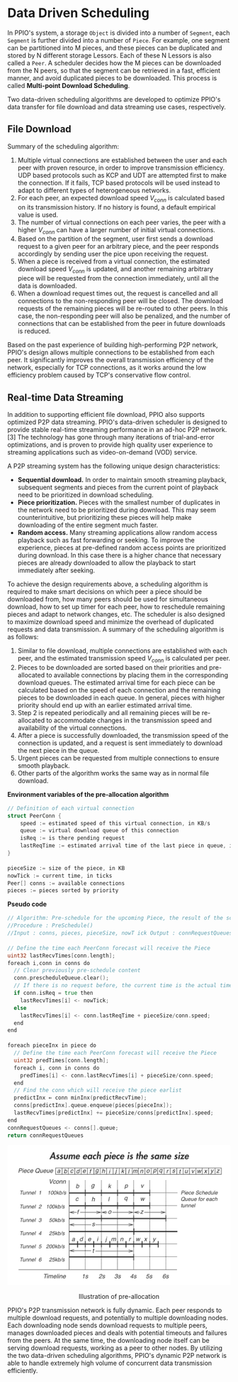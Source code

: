 # Data Driven Scheduling
In PPIO's system, a storage `Object` is divided into a number of `Segment`, each `Segment` is further divided into a number of `Piece`. For example, one segment can be partitioned into M pieces, and these pieces can be duplicated and stored by N different storage Lessors. Each of these N Lessors is also called a `Peer`. A scheduler decides how the M pieces can be downloaded from the N peers, so that the segment can be retrieved in a fast, efficient manner, and avoid duplicated pieces to be downloaded. This process is called **Multi-point Download Scheduling**.

Two data-driven scheduling algorithms are developed to optimize PPIO's data transfer for file download and data streaming use cases, respectively.

## File Download

Summary of the scheduling algorithm:

1. Multiple virtual connections are established between the user and each peer with proven resource, in order to improve transmission efficiency. UDP based protocols such as KCP and UDT are attempted first to make the connection. If it fails, TCP based protocols will be used instead to adapt to different types of heterogeneous networks.
2. For each peer, an expected download speed $V_{conn}$ is calculated based on its transmission history. If no history is found, a default empirical value is used.
3. The number of virtual connections on each peer varies, the peer with a higher $V_{conn}$ can have a larger number of initial virtual connections.
4. Based on the partition of the segment, user first sends a download request to a given peer for an arbitrary piece, and the peer responds accordingly by sending user the pice upon receiving the request.
5. When a piece is received from a virtual connection, the estimated download speed $V_{conn}$ is updated, and another remaining arbitrary piece will be requested from the connection immediately, until all the data is downloaded.
6. When a download request times out, the request is cancelled and all connections to the non-responding peer will be closed. The download requests of the remaining pieces will be re-routed to other peers. In this case, the non-responding peer will also be penalized, and the number of connections that can be established from the peer in future downloads is reduced.

Based on the past experience of building high-performing P2P network, PPIO's design allows multiple connections to be established from each peer. It significantly improves the overall transmission efficiency of the network, especially for TCP connections, as it works around the low efficiency problem caused by TCP's conservative flow control.

## Real-time Data Streaming

In addition to supporting efficient file download, PPIO also supports optimized P2P data streaming. PPIO's data-driven scheduler is designed to provide stable real-time streaming performance in an ad-hoc P2P network.[3] The technology has gone through many iterations of trial-and-error optimizations, and is proven to provide high quality user experience to streaming applications such as video-on-demand (VOD) service.

A P2P streaming system has the following unique design characteristics:

- **Sequential download.** In order to maintain smooth streaming playback, subsequent segments and pieces from the current point of playback need to be prioritized in download scheduling.
- **Piece prioritization.** Pieces with the smallest number of duplicates in the network need to be prioritized during download. This may seem counterintuitive, but prioritizing these pieces will help make downloading of the entire segment much faster.
- **Random access.** Many streaming applications allow random access playback such as fast forwarding or seeking. To improve the experience, pieces at pre-defined random access points are prioritized during download. In this case there is a higher chance that necessary pieces are already downloaded to allow the playback to start immediately after seeking.

To achieve the design requirements above, a scheduling algorithm is required to make smart decisions on which peer a piece should be downloaded from, how many peers should be used for simultaneous download, how to set up timer for each peer, how to reschedule remaining pieces and adapt to network changes, etc. The scheduler is also designed to maximize download speed and minimize the overhead of duplicated requests and data transmission. A summary of the scheduling algorithm is as follows:

1. Similar to file download, multiple connections are established with each peer, and the estimated transmission speed $V_{conn}$ is calculated per peer.
2. Pieces to be downloaded are sorted based on their priorities and pre-allocated to available connections by placing them in the corresponding download queues. The estimated arrival time for each piece can be calculated based on the speed of each connection and the remaining pieces to be downloaded in each queue. In general, pieces with higher priority should end up with an earlier estimated arrival time.
3. Step 2 is repeated periodically and all remaining pieces will be re-allocated to accommodate changes in the transmission speed and availability of the virtual connections.
4. After a piece is successfully downloaded, the transmission speed of the connection is updated, and a request is sent immediately to download the next piece in the queue.
5. Urgent pieces can be requested from multiple connections to ensure smooth playback.
6. Other parts of the algorithm works the same way as in normal file download.

**Environment variables of the pre-allocation algorithm**
``` go
// Definition of each virtual connection
struct PeerConn {
    speed := estimated speed of this virtual connection, in KB/s
    queue := virtual download queue of this connection
    isReq := is there pending request  
    lastReqTime := estimated arrival time of the last piece in queue, in ticks
}

pieceSize := size of the piece, in KB
nowTick := current time, in ticks
Peer[] conns := available connections
pieces := pieces sorted by priority
```
**Pseudo code**
``` go
// Algorithm: Pre-schedule for the upcoming Piece, the result of the scheduling exists in the download queue of each tunnel.
//Procedure : PreSchedule()
//Input : conns, pieces, pieceSize, nowT ick Output : connRequestQueues

// Define the time each PeerConn forecast will receive the Piece
uint32 lastRecvTimes[conn.length];
foreach i,conn in conns do
  // Clear previously pre-schedule content
  conn.prescheduleQueue.clear();
  // If there is no request before, the current time is the actual time
  if conn.isReq = true then
    lastRecvTimes[i] <- nowTick;
  else
    lastRecvTimes[i] <- conn.lastReqTime + pieceSize/conn.speed;
  end
end

foreach pieceInx in piece do
  // Define the time each PeerConn forecast will receive the Piece
  uint32 predTimes[conn.length];
  foreach i, conn in conns do
    predTimes[i] <- conn.lastRecvTimes[i] + pieceSize/conn.speed;
  end
  // Find the conn which will receive the piece earlist
  predictInx ← conn minInx(predictRecvTime);
  conns[predictInx].queue.enqueue(pieces[pieceInx]);
  lastRecvTimes[predictInx] += pieceSize/conns[predictInx].speed;
end
connRequestQueues <- conns[].queue;
return connRequestQueues
```
![Illustration of pre-allocation](../Images/pre-schedule.png)
<p style="font-size:14px; text-align:center;">Illustration of pre-allocation</p>

PPIO's P2P transmission network is fully dynamic. Each peer responds to multiple download requests, and potentially to multiple downloading nodes. Each downloading node sends download requests to multiple peers, manages downloaded pieces and deals with potential timeouts and failures from the peers. At the same time, the downloading node itself can be serving download requests, working as a peer to other nodes. By utilizing the two data-driven scheduling algorithms, PPIO's dynamic P2P network is able to handle extremely high volume of concurrent data transmission efficiently.
